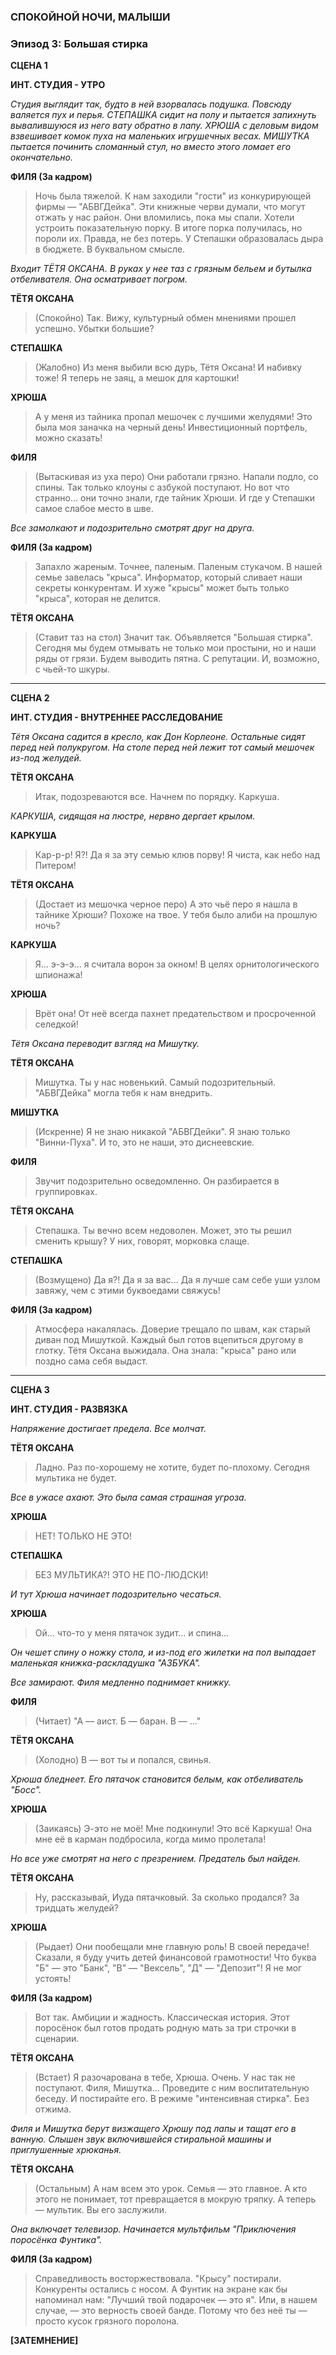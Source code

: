 ### **СПОКОЙНОЙ НОЧИ, МАЛЫШИ**

### **Эпизод 3: Большая стирка**

**СЦЕНА 1**

**ИНТ. СТУДИЯ - УТРО**

*Студия выглядит так, будто в ней взорвалась подушка. Повсюду валяется пух и перья. СТЕПАШКА сидит на полу и пытается запихнуть вывалившуюся из него вату обратно в лапу. ХРЮША с деловым видом взвешивает комок пуха на маленьких игрушечных весах. МИШУТКА пытается починить сломанный стул, но вместо этого ломает его окончательно.*

**ФИЛЯ (За кадром)**
> Ночь была тяжелой. К нам заходили "гости" из конкурирующей фирмы — "АБВГДейка". Эти книжные черви думали, что могут отжать у нас район. Они вломились, пока мы спали. Хотели устроить показательную порку. В итоге порка получилась, но пороли их. Правда, не без потерь. У Степашки образовалась дыра в бюджете. В буквальном смысле.

*Входит ТЁТЯ ОКСАНА. В руках у нее таз с грязным бельем и бутылка отбеливателя. Она осматривает погром.*

**ТЁТЯ ОКСАНА**
> (Спокойно)
> Так. Вижу, культурный обмен мнениями прошел успешно. Убытки большие?

**СТЕПАШКА**
> (Жалобно)
> Из меня выбили всю дурь, Тётя Оксана! И набивку тоже! Я теперь не заяц, а мешок для картошки!

**ХРЮША**
> А у меня из тайника пропал мешочек с лучшими желудями! Это была моя заначка на черный день! Инвестиционный портфель, можно сказать!

**ФИЛЯ**
> (Вытаскивая из уха перо)
> Они работали грязно. Напали подло, со спины. Так только клоуны с азбукой поступают. Но вот что странно... они точно знали, где тайник Хрюши. И где у Степашки самое слабое место в шве.

*Все замолкают и подозрительно смотрят друг на друга.*

**ФИЛЯ (За кадром)**
> Запахло жареным. Точнее, паленым. Паленым стукачом. В нашей семье завелась "крыса". Информатор, который сливает наши секреты конкурентам. И хуже "крысы" может быть только "крыса", которая не делится.

**ТЁТЯ ОКСАНА**
> (Ставит таз на стол)
> Значит так. Объявляется "Большая стирка". Сегодня мы будем отмывать не только мои простыни, но и наши ряды от грязи. Будем выводить пятна. С репутации. И, возможно, с чьей-то шкуры.

---

**СЦЕНА 2**

**ИНТ. СТУДИЯ - ВНУТРЕННЕЕ РАССЛЕДОВАНИЕ**

*Тётя Оксана садится в кресло, как Дон Корлеоне. Остальные сидят перед ней полукругом. На столе перед ней лежит тот самый мешочек из-под желудей.*

**ТЁТЯ ОКСАНА**
> Итак, подозреваются все. Начнем по порядку. Каркуша.

*КАРКУША, сидящая на люстре, нервно дергает крылом.*

**КАРКУША**
> Кар-р-р! Я?! Да я за эту семью клюв порву! Я чиста, как небо над Питером!

**ТЁТЯ ОКСАНА**
> (Достает из мешочка черное перо)
> А это чьё перо я нашла в тайнике Хрюши? Похоже на твое. У тебя было алиби на прошлую ночь?

**КАРКУША**
> Я... э-э-э... я считала ворон за окном! В целях орнитологического шпионажа!

**ХРЮША**
> Врёт она! От неё всегда пахнет предательством и просроченной селедкой!

*Тётя Оксана переводит взгляд на Мишутку.*

**ТЁТЯ ОКСАНА**
> Мишутка. Ты у нас новенький. Самый подозрительный. "АБВГДейка" могла тебя к нам внедрить.

**МИШУТКА**
> (Искренне)
> Я не знаю никакой "АБВГДейки". Я знаю только "Винни-Пуха". И то, это не наши, это диснеевские.

**ФИЛЯ**
> Звучит подозрительно осведомленно. Он разбирается в группировках.

**ТЁТЯ ОКСАНА**
> Степашка. Ты вечно всем недоволен. Может, это ты решил сменить крышу? У них, говорят, морковка слаще.

**СТЕПАШКА**
> (Возмущено)
> Да я?! Да я за вас... Да я лучше сам себе уши узлом завяжу, чем с этими буквоедами свяжусь!

**ФИЛЯ (За кадром)**
> Атмосфера накалялась. Доверие трещало по швам, как старый диван под Мишуткой. Каждый был готов вцепиться другому в глотку. Тётя Оксана выжидала. Она знала: "крыса" рано или поздно сама себя выдаст.

---

**СЦЕНА 3**

**ИНТ. СТУДИЯ - РАЗВЯЗКА**

*Напряжение достигает предела. Все молчат.*

**ТЁТЯ ОКСАНА**
> Ладно. Раз по-хорошему не хотите, будет по-плохому. Сегодня мультика не будет.

*Все в ужасе ахают. Это была самая страшная угроза.*

**ХРЮША**
> НЕТ! ТОЛЬКО НЕ ЭТО!

**СТЕПАШКА**
> БЕЗ МУЛЬТИКА?! ЭТО НЕ ПО-ЛЮДСКИ!

*И тут Хрюша начинает подозрительно чесаться.*

**ХРЮША**
> Ой... что-то у меня пятачок зудит... и спина...

*Он чешет спину о ножку стола, и из-под его жилетки на пол выпадает маленькая книжка-раскладушка "АЗБУКА".*

*Все замирают. Филя медленно поднимает книжку.*

**ФИЛЯ**
> (Читает)
> "А — аист. Б — баран. В — ..."

**ТЁТЯ ОКСАНА**
> (Холодно)
> В — вот ты и попался, свинья.

*Хрюша бледнеет. Его пятачок становится белым, как отбеливатель "Босс".*

**ХРЮША**
> (Заикаясь)
> Э-это не моё! Мне подкинули! Это всё Каркуша! Она мне её в карман подбросила, когда мимо пролетала!

*Но все уже смотрят на него с презрением. Предатель был найден.*

**ТЁТЯ ОКСАНА**
> Ну, рассказывай, Иуда пятачковый. За сколько продался? За тридцать желудей?

**ХРЮША**
> (Рыдает)
> Они пообещали мне главную роль! В своей передаче! Сказали, я буду учить детей финансовой грамотности! Что буква "Б" — это "Банк", "В" — "Вексель", "Д" — "Депозит"! Я не мог устоять!

**ФИЛЯ (За кадром)**
> Вот так. Амбиции и жадность. Классическая история. Этот поросёнок был готов продать родную мать за три строчки в сценарии.

**ТЁТЯ ОКСАНА**
> (Встает)
> Я разочарована в тебе, Хрюша. Очень. У нас так не поступают. Филя, Мишутка... Проведите с ним воспитательную беседу. И постирайте его. В режиме "интенсивная стирка". Без отжима.

*Филя и Мишутка берут визжащего Хрюшу под лапы и тащат его в ванную. Слышен звук включившейся стиральной машины и приглушенные хрюканья.*

**ТЁТЯ ОКСАНА**
> (Остальным)
> А нам всем это урок. Семья — это главное. А кто этого не понимает, тот превращается в мокрую тряпку. А теперь — мультик. Вы его заслужили.

*Она включает телевизор. Начинается мультфильм "Приключения поросёнка Фунтика".*

**ФИЛЯ (За кадром)**
> Справедливость восторжествовала. "Крысу" постирали. Конкуренты остались с носом. А Фунтик на экране как бы напоминал нам: "Лучший твой подарочек — это я". Или, в нашем случае, — это верность своей банде. Потому что без неё ты — просто кусок грязного поролона.


**[ЗАТЕМНЕНИЕ]**
